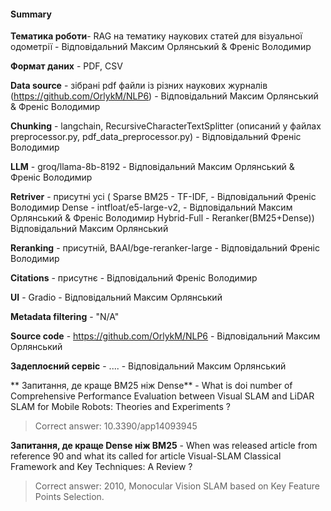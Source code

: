 #### Summary
**Тематика роботи**- RAG на тематику наукових статей для візуальної одометрії - Відповідальний Максим Орлянський & Френіс Володимир

**Формат даних** - PDF, CSV

**Data source** - зібрані pdf файли із різних наукових журналів  (https://github.com/OrlykM/NLP6) - Відповідальний Максим Орлянський & Френіс Володимир

**Chunking** - langchain, RecursiveCharacterTextSplitter (описаний у файлах preprocessor.py, pdf_data_preprocessor.py) - Відповідальний Френіс Володимир

**LLM** - groq/llama-8b-8192 - Відповідальний Максим Орлянський & Френіс Володимир

**Retriver** - присутні усі (
Sparse BM25 - TF-IDF,  - Відповідальний  Френіс Володимир
Dense - intfloat/e5-large-v2, - Відповідальний  Максим Орлянський & Френіс Володимир
Hybrid-Full - Reranker(BM25+Dense))  Відповідальний Максим Орлянський

**Reranking** - присутній, BAAI/bge-reranker-large - Відповідальний  Френіс Володимир

**Citations** - присутнє - Відповідальний  Френіс Володимир

**UI** - Gradio - Відповідальний Максим Орлянський

**Metadata filtering** - "N/A"

**Source code** - https://github.com/OrlykM/NLP6 - Відповідальний Максим Орлянський

**Задеплоєний сервіс** - .... - Відповідальний Максим Орлянський

** Запитання, де краще BM25 ніж Dense** - 
What is doi number of Comprehensive Performance Evaluation between Visual SLAM and LiDAR SLAM for Mobile Robots: Theories and Experiments ?
> Correct answer: 10.3390/app14093945

**Запитання, де краще Dense ніж BM25** - 
When was released article from reference 90 and what its called for article Visual-SLAM Classical Framework and Key Techniques: A Review  ?
> Correct answer: 2010, Monocular Vision SLAM based on Key Feature Points Selection.
